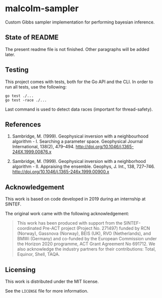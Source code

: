 # malcolm-sampler
Custom Gibbs sampler implementation for performing bayesian inference.

## State of README
The present readme file is not finished. Other paragraphs will be added later.

## Testing

This project comes with tests, both for the Go API and the CLI. In order to run all tests, use the following:

```
go test ./...
go test -race ./...
```

Last command is used to detect data races (important for thread-safety).

## References

1. Sambridge, M. (1999). Geophysical inversion with a neighbourhood algorithm -
   I. Searching a parameter space. Geophysical Journal International, 138(2),
   479–494. http://doi.org/10.1046/j.1365-246X.1999.00876.x

2. Sambridge, M. (1999). Geophysical inversion with a neighborhood algorithm -
   II. Appraising the ensemble. Geophys, J. Int., 138, 727–746.
   http://doi.org/10.1046/j.1365-246x.1999.00900.x

## Acknowledgement

This work is based on code developed in 2019 during an internship at SINTEF.

The original work came with the following acknowledgement:

> This work has been produced with support from the SINTEF-coordinated Pre-ACT project
> (Project No. 271497) funded by RCN (Norway), Gassnova (Norway), BEIS (UK), RVO (Netherlands), and BMWi (Germany) and
> co-funded by the European Commission under the Horizon 2020 programme, ACT Grant Agreement No 691712. We also
> acknowledge the industry partners for their contributions: Total, Equinor, Shell, TAQA.

## Licensing

This work is distributed under the MIT license.

See the `LICENSE` file for more information.
